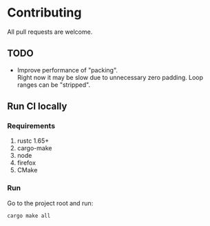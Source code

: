 # Contributing

All pull requests are welcome.

## TODO

- Improve performance of "packing". <br>
Right now it may be slow due to unnecessary zero padding.
Loop ranges can be "stripped".

## Run CI locally

### Requirements

1. rustc 1.65+
2. cargo-make
3. node
4. firefox
5. CMake

### Run

Go to the project root and run:
```sh
cargo make all
```
